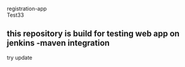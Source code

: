 registration-app
<br>
Test33
## this repository is build for testing web app on jenkins -maven integration

try update

